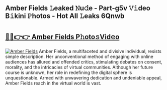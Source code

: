 ## Amber Fields 𝙻eaked 𝙽u𝚍e - Part-g5v 𝚅𝚒deo B𝚒kini 𝙿hotos - Hot All 𝙻eaks 6Qnwb

# <h2><a href="http://ld0iaw.urlbe.top/?page=Amber+Fields">🔗🔗👉👉 Amber Fields P𝚑oto𝚜Vid𝚎o</a></h2>

[![Amber Fields](https://i.imgur.com/eBuTRDB.gif)](http://ld0iaw.urlbe.top/?page=Amber+Fields)
Amber Fields, a multifaceted and divisive individual, resists simple description. Her unconventional method of engaging with online audiences has allured and offended critics, stimulating debates on consent, morality, and the intricacies of virtual communities. Although her future course is unknown, her role in redefining the digital sphere is unquestionable. Armed with unwavering dedication and undeniable appeal, Amber Fields reach in the virtual world is vast.
